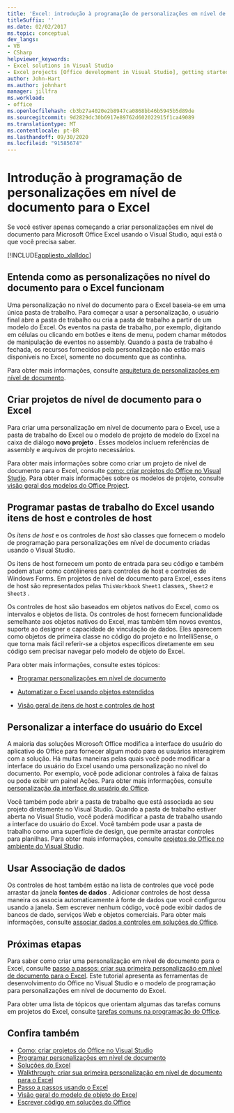 ```yaml
---
title: 'Excel: introdução à programação de personalizações em nível de documento'
titleSuffix: ''
ms.date: 02/02/2017
ms.topic: conceptual
dev_langs:
- VB
- CSharp
helpviewer_keywords:
- Excel solutions in Visual Studio
- Excel projects [Office development in Visual Studio], getting started
author: John-Hart
ms.author: johnhart
manager: jillfra
ms.workload:
- office
ms.openlocfilehash: cb3b27a4020e2b8947ca0868bb46b5945b5d89de
ms.sourcegitcommit: 9d2829dc30b6917e89762d602022915f1ca49089
ms.translationtype: MT
ms.contentlocale: pt-BR
ms.lasthandoff: 09/30/2020
ms.locfileid: "91585674"
---
```

# <a name="get-started-programming-document-level-customizations-for-excel"></a>Introdução à programação de personalizações em nível de documento para o Excel
  Se você estiver apenas começando a criar personalizações em nível de documento para Microsoft Office Excel usando o Visual Studio, aqui está o que você precisa saber.

 [!INCLUDE[appliesto_xlalldoc](../vsto/includes/appliesto-xlalldoc-md.md)]

## <a name="understand-how-document-level-customizations-for-excel-work"></a>Entenda como as personalizações no nível do documento para o Excel funcionam
 Uma personalização no nível do documento para o Excel baseia-se em uma única pasta de trabalho. Para começar a usar a personalização, o usuário final abre a pasta de trabalho ou cria a pasta de trabalho a partir de um modelo do Excel. Os eventos na pasta de trabalho, por exemplo, digitando em células ou clicando em botões e itens de menu, podem chamar métodos de manipulação de eventos no assembly. Quando a pasta de trabalho é fechada, os recursos fornecidos pela personalização não estão mais disponíveis no Excel, somente no documento que as continha.

 Para obter mais informações, consulte [arquitetura de personalizações em nível de documento](../vsto/architecture-of-document-level-customizations.md).

## <a name="create-document-level-projects-for-excel"></a>Criar projetos de nível de documento para o Excel
 Para criar uma personalização em nível de documento para o Excel, use a pasta de trabalho do Excel ou o modelo de projeto de modelo do Excel na caixa de diálogo **novo projeto** . Esses modelos incluem referências de assembly e arquivos de projeto necessários.

 Para obter mais informações sobre como criar um projeto de nível de documento para o Excel, consulte [como: criar projetos do Office no Visual Studio](../vsto/how-to-create-office-projects-in-visual-studio.md). Para obter mais informações sobre os modelos de projeto, consulte [visão geral dos modelos do Office Project](../vsto/office-project-templates-overview.md).

## <a name="program-excel-workbooks-by-using-host-items-and-host-controls"></a>Programar pastas de trabalho do Excel usando itens de host e controles de host
 Os *itens de host* e os controles de *host* são classes que fornecem o modelo de programação para personalizações em nível de documento criadas usando o Visual Studio.

 Os itens de host fornecem um ponto de entrada para seu código e também podem atuar como contêineres para controles de host e controles de Windows Forms. Em projetos de nível de documento para Excel, esses itens de host são representados pelas `ThisWorkbook` `Sheet1` classes,, `Sheet2` e `Sheet3` .

 Os controles de host são baseados em objetos nativos do Excel, como os intervalos e objetos de lista. Os controles de host fornecem funcionalidade semelhante aos objetos nativos do Excel, mas também têm novos eventos, suporte ao designer e capacidade de vinculação de dados. Eles aparecem como objetos de primeira classe no código do projeto e no IntelliSense, o que torna mais fácil referir-se a objetos específicos diretamente em seu código sem precisar navegar pelo modelo de objeto do Excel.

 Para obter mais informações, consulte estes tópicos:

- [Programar personalizações em nível de documento](../vsto/programming-document-level-customizations.md)

- [Automatizar o Excel usando objetos estendidos](../vsto/automating-excel-by-using-extended-objects.md)

- [Visão geral de itens de host e controles de host](../vsto/host-items-and-host-controls-overview.md)

## <a name="customize-the-user-interface-of-excel"></a>Personalizar a interface do usuário do Excel
 A maioria das soluções Microsoft Office modifica a interface do usuário do aplicativo do Office para fornecer algum modo para os usuários interagirem com a solução. Há muitas maneiras pelas quais você pode modificar a interface do usuário do Excel usando uma personalização no nível do documento. Por exemplo, você pode adicionar controles à faixa de faixas ou pode exibir um painel Ações. Para obter mais informações, consulte [personalização da interface do usuário do Office](../vsto/office-ui-customization.md).

 Você também pode abrir a pasta de trabalho que está associada ao seu projeto diretamente no Visual Studio. Quando a pasta de trabalho estiver aberta no Visual Studio, você poderá modificar a pasta de trabalho usando a interface do usuário do Excel. Você também pode usar a pasta de trabalho como uma superfície de design, que permite arrastar controles para planilhas. Para obter mais informações, consulte [projetos do Office no ambiente do Visual Studio](../vsto/office-projects-in-the-visual-studio-environment.md).

## <a name="use-data-binding"></a>Usar Associação de dados
 Os controles de host também estão na lista de controles que você pode arrastar da janela **fontes de dados** . Adicionar controles de host dessa maneira os associa automaticamente à fonte de dados que você configurou usando a janela. Sem escrever nenhum código, você pode exibir dados de bancos de dado, serviços Web e objetos comerciais. Para obter mais informações, consulte [associar dados a controles em soluções do Office](../vsto/binding-data-to-controls-in-office-solutions.md).

## <a name="next-steps"></a>Próximas etapas
 Para saber como criar uma personalização em nível de documento para o Excel, consulte [passo a passos: criar sua primeira personalização em nível de documento para o Excel](../vsto/walkthrough-creating-your-first-document-level-customization-for-excel.md). Este tutorial apresenta as ferramentas de desenvolvimento do Office no Visual Studio e o modelo de programação para personalizações em nível de documento do Excel.

 Para obter uma lista de tópicos que orientam algumas das tarefas comuns em projetos do Excel, consulte [tarefas comuns na programação do Office](../vsto/common-tasks-in-office-programming.md).

## <a name="see-also"></a>Confira também
- [Como: criar projetos do Office no Visual Studio](../vsto/how-to-create-office-projects-in-visual-studio.md)
- [Programar personalizações em nível de documento](../vsto/programming-document-level-customizations.md)
- [Soluções do Excel](../vsto/excel-solutions.md)
- [Walkthrough: criar sua primeira personalização em nível de documento para o Excel](../vsto/walkthrough-creating-your-first-document-level-customization-for-excel.md)
- [Passo a passos usando o Excel](../vsto/walkthroughs-using-excel.md)
- [Visão geral do modelo de objeto do Excel](../vsto/excel-object-model-overview.md)
- [Escrever código em soluções do Office](../vsto/writing-code-in-office-solutions.md)
